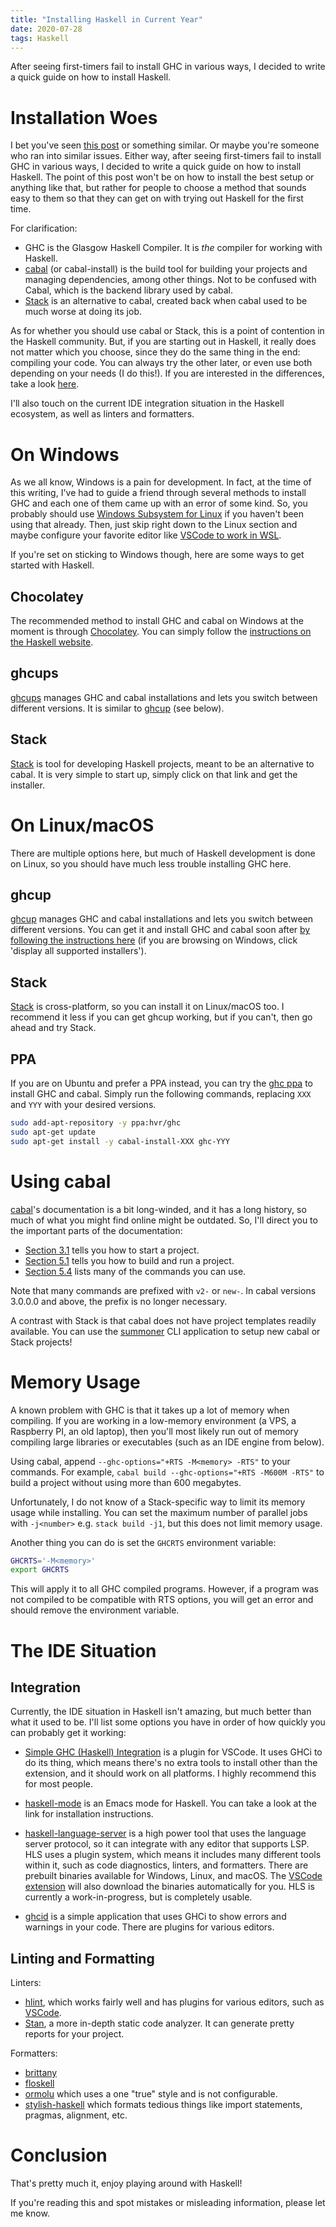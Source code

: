 ```yaml
---
title: "Installing Haskell in Current Year"
date: 2020-07-28
tags: Haskell
---
```


After seeing first-timers fail to install GHC in various ways, I decided to write a quick guide on how to install Haskell.  

# Installation Woes

I bet you've seen [this post](https://reddit.com/r/haskell/comments/guecax/confused_by_the_haskell_installation_options/) or something similar. Or maybe you're someone who ran into similar issues. Either way, after seeing first-timers fail to install GHC in various ways, I decided to write a quick guide on how to install Haskell. The point of this post won't be on how to install the best setup or anything like that, but rather for people to choose a method that sounds easy to them so that they can get on with trying out Haskell for the first time.  

For clarification:

- GHC is the Glasgow Haskell Compiler. It is *the* compiler for working with Haskell.
- [cabal](https://www.haskell.org/cabal/users-guide/intro.html) (or cabal-install) is the build tool for building your projects and managing dependencies, among other things. Not to be confused with Cabal, which is the backend library used by cabal.
- [Stack](https://docs.haskellstack.org/en/stable/README/) is an alternative to cabal, created back when cabal used to be much worse at doing its job.

As for whether you should use cabal or Stack, this is a point of contention in the Haskell community. But, if you are starting out in Haskell, it really does not matter which you choose, since they do the same thing in the end: compiling your code. You can always try the other later, or even use both depending on your needs (I do this!). If you are interested in the differences, take a look [here](https://gist.github.com/merijn/8152d561fb8b011f9313c48d876ceb07).  

I'll also touch on the current IDE integration situation in the Haskell ecosystem, as well as linters and formatters.  

# On Windows

As we all know, Windows is a pain for development. In fact, at the time of this writing, I've had to guide a friend through several methods to install GHC and each one of them came up with an error of some kind. So, you probably should use [Windows Subsystem for Linux](https://docs.microsoft.com/en-us/windows/wsl/) if you haven't been using that already. Then, just skip right down to the Linux section and maybe configure your favorite editor like [VSCode to work in WSL](https://code.visualstudio.com/docs/remote/wsl).  

If you're set on sticking to Windows though, here are some ways to get started with Haskell.  

## Chocolatey

The recommended method to install GHC and cabal on Windows at the moment is through [Chocolatey](https://chocolatey.org/). You can simply follow the [instructions on the Haskell website](https://www.haskell.org/platform/windows.html).  

## ghcups

[ghcups](https://github.com/kakkun61/ghcups) manages GHC and cabal installations and lets you switch between different versions. It is similar to [ghcup](https://gitlab.haskell.org/haskell/ghcup-hs) (see below).  

## Stack

[Stack](https://docs.haskellstack.org/en/stable/README/) is tool for developing Haskell projects, meant to be an alternative to cabal. It is very simple to start up, simply click on that link and get the installer.  

# On Linux/macOS

There are multiple options here, but much of Haskell development is done on Linux, so you should have much less trouble installing GHC here.  

## ghcup

[ghcup](https://gitlab.haskell.org/haskell/ghcup-hs) manages GHC and cabal installations and lets you switch between different versions. You can get it and install GHC and cabal soon after [by following the instructions here](https://www.haskell.org/ghcup/#) (if you are browsing on Windows, click 'display all supported installers').  

## Stack

[Stack](https://docs.haskellstack.org/en/stable/README/) is cross-platform, so you can install it on Linux/macOS too. I recommend it less if you can get ghcup working, but if you can't, then go ahead and try Stack.  

## PPA

If you are on Ubuntu and prefer a PPA instead, you can try the [ghc ppa](https://launchpad.net/~hvr/+archive/ubuntu/ghc) to install GHC and cabal. Simply run the following commands, replacing `XXX` and `YYY` with your desired versions.  

```sh
sudo add-apt-repository -y ppa:hvr/ghc
sudo apt-get update
sudo apt-get install -y cabal-install-XXX ghc-YYY
```

# Using cabal

[cabal](https://www.haskell.org/cabal/users-guide/intro.html)'s documentation is a bit long-winded, and it has a long history, so much of what you might find online might be outdated. So, I'll direct you to the important parts of the documentation:

- [Section 3.1](https://www.haskell.org/cabal/users-guide/developing-packages.html) tells you how to start a project.
- [Section 5.1](https://www.haskell.org/cabal/users-guide/nix-local-build.html) tells you how to build and run a project.
- [Section 5.4](https://www.haskell.org/cabal/users-guide/nix-local-build.html#commands) lists many of the commands you can use.  

Note that many commands are prefixed with `v2-` or `new-`. In cabal versions 3.0.0.0 and above, the prefix is no longer necessary.  

A contrast with Stack is that cabal does not have project templates readily available. You can use the [summoner](https://github.com/kowainik/summoner) CLI application to setup new cabal or Stack projects!  

# Memory Usage

A known problem with GHC is that it takes up a lot of memory when compiling. If you are working in a low-memory environment (a VPS, a Raspberry PI, an old laptop), then you'll most likely run out of memory compiling large libraries or executables (such as an IDE engine from below).  

Using cabal, append `--ghc-options="+RTS -M<memory> -RTS"` to your commands. For example, `cabal build --ghc-options="+RTS -M600M -RTS"` to build a project without using more than 600 megabytes.  

Unfortunately, I do not know of a Stack-specific way to limit its memory usage while installing. You can set the maximum number of parallel jobs with `-j<number>` e.g. `stack build -j1`, but this does not limit memory usage.  

Another thing you can do is set the `GHCRTS` environment variable:  

```sh
GHCRTS='-M<memory>'
export GHCRTS
```

This will apply it to all GHC compiled programs. However, if a program was not compiled to be compatible with RTS options, you will get an error and should remove the environment variable.  

# The IDE Situation

## Integration

Currently, the IDE situation in Haskell isn't amazing, but much better than what it used to be. I'll list some options you have in order of how quickly you can probably get it working:  

- [Simple GHC (Haskell) Integration](https://marketplace.visualstudio.com/items?itemName=dramforever.vscode-ghc-simple) is a plugin for VSCode. It uses GHCi to do its thing, which means there's no extra tools to install other than the extension, and it should work on all platforms. I highly recommend this for most people.

- [haskell-mode](https://github.com/haskell/haskell-mode) is an Emacs mode for Haskell. You can take a look at the link for installation instructions.

- [haskell-language-server](https://github.com/haskell/haskell-language-server) is a high power tool that uses the language server protocol, so it can integrate with any editor that supports LSP. HLS uses a plugin system, which means it includes many different tools within it, such as code diagnostics, linters, and formatters. There are prebuilt binaries available for Windows, Linux, and macOS. The [VSCode extension](https://marketplace.visualstudio.com/items?itemName=haskell.haskell) will also download the binaries automatically for you. HLS is currently a work-in-progress, but is completely usable.

- [ghcid](https://github.com/ndmitchell/ghcid) is a simple application that uses GHCi to show errors and warnings in your code. There are plugins for various editors.

## Linting and Formatting

Linters:  

- [hlint](https://github.com/ndmitchell/hlint), which works fairly well and has plugins for various editors, such as [VSCode](https://marketplace.visualstudio.com/items?itemName=hoovercj.haskell-linter).
- [Stan](https://github.com/kowainik/stan), a more in-depth static code analyzer. It can generate pretty reports for your project.

Formatters:  

- [brittany](https://github.com/lspitzner/brittany/)
- [floskell](https://github.com/ennocramer/floskell)
- [ormolu](https://github.com/tweag/ormolu) which uses a one "true" style and is not configurable.
- [stylish-haskell](https://github.com/jaspervdj/stylish-haskell) which formats tedious things like import statements, pragmas, alignment, etc.

# Conclusion

That's pretty much it, enjoy playing around with Haskell!  

If you're reading this and spot mistakes or misleading information, please let me know.  
